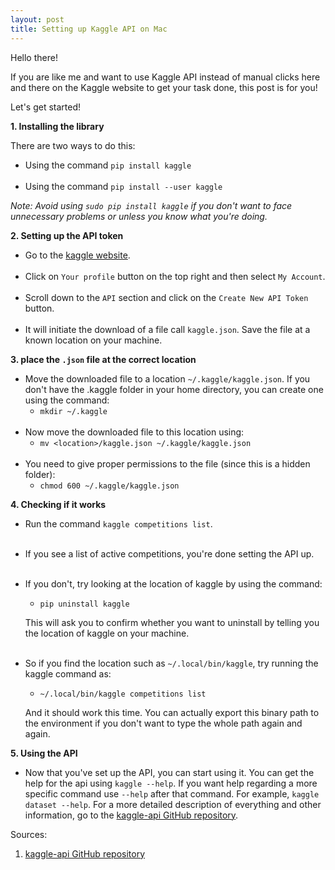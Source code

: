 ```yaml
---
layout: post
title: Setting up Kaggle API on Mac
---
```


Hello there!

If you are like me and want to use Kaggle API instead of manual clicks here and there on the Kaggle website to get your task done, this post is for you!

Let's get started!

**1. Installing the library**

There are two ways to do this:
- Using the command `pip install kaggle`<br><br>
- Using the command `pip install --user kaggle`

*Note: Avoid using `sudo pip install kaggle` if you don't want to face unnecessary problems or unless you know what you're doing.*

**2. Setting up the API token**

- Go to the [kaggle website](https://www.kaggle.com).<br><br>
- Click on `Your profile` button on the top right and then select `My Account`.<br><br>
- Scroll down to the `API` section and click on the `Create New API Token` button.<br><br>
- It will initiate the download of a file call `kaggle.json`. Save the file at a known location on your machine.

**3. place the `.json` file at the correct location**

- Move the downloaded file to a location `~/.kaggle/kaggle.json`. If you don't have the .kaggle folder in your home directory, you can create one using the command:
  - `mkdir ~/.kaggle`<br><br>
- Now move the downloaded file to this location using:
  - `mv <location>/kaggle.json ~/.kaggle/kaggle.json`<br><br>
- You need to give proper permissions to the file (since this is a hidden folder):
  - `chmod 600 ~/.kaggle/kaggle.json`

**4. Checking if it works**

- Run the command `kaggle competitions list`.<br><br>
- If you see a list of active competitions, you're done setting the API up.<br><br>
- If you don't, try looking at the location of kaggle by using the command:
  - `pip uninstall kaggle`

  This will ask you to confirm whether you want to uninstall by telling you the location of kaggle on your machine.<br><br>
- So if you find the location such as `~/.local/bin/kaggle`, try running the kaggle command as:
  - `~/.local/bin/kaggle competitions list`

  And it should work this time. You can actually export this binary path to the environment if you don't want to type the whole path again and again.

**5. Using the API**

- Now that you've set up the API, you can start using it. You can get the help for the api using `kaggle --help`. If you want help regarding a more specific command use `--help` after that command. For example, `kaggle dataset --help`. For a more detailed description of everything and other information, go to the [kaggle-api GitHub repository](https://github.com/Kaggle/kaggle-api).

Sources:
1. [kaggle-api GitHub repository](https://github.com/Kaggle/kaggle-api)
